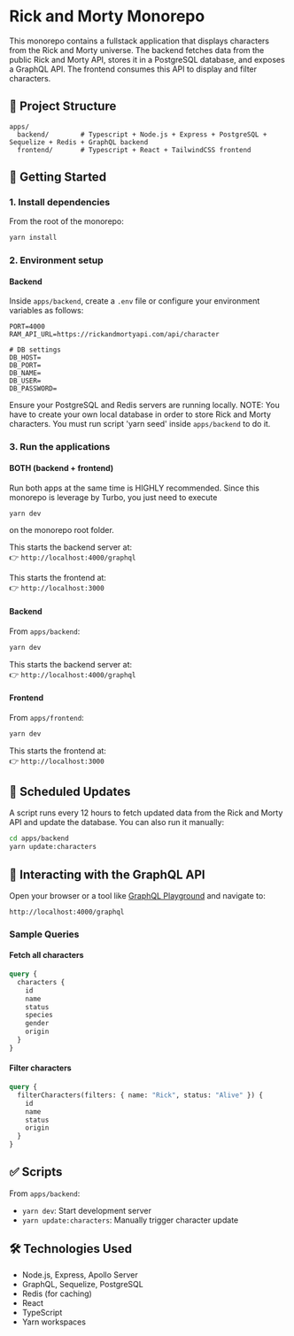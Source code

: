 # Rick and Morty Monorepo

This monorepo contains a fullstack application that displays characters from the Rick and Morty universe. The backend fetches data from the public Rick and Morty API, stores it in a PostgreSQL database, and exposes a GraphQL API. The frontend consumes this API to display and filter characters.

## 📁 Project Structure

```
apps/
  backend/        # Typescript + Node.js + Express + PostgreSQL + Sequelize + Redis + GraphQL backend
  frontend/       # Typescript + React + TailwindCSS frontend
```

## 🚀 Getting Started

### 1. Install dependencies

From the root of the monorepo:

```bash
yarn install
```

### 2. Environment setup

#### Backend

Inside `apps/backend`, create a `.env` file or configure your environment variables as follows:

```env
PORT=4000
RAM_API_URL=https://rickandmortyapi.com/api/character

# DB settings
DB_HOST=
DB_PORT=
DB_NAME=
DB_USER=
DB_PASSWORD=
```

Ensure your PostgreSQL and Redis servers are running locally.
NOTE: You have to create your own local database in order to store Rick and Morty characters. You must run script 'yarn seed'
inside `apps/backend` to do it.

### 3. Run the applications

#### BOTH (backend + frontend)

Run both apps at the same time is HIGHLY recommended. Since this monorepo is leverage by Turbo, you just need to execute

```bash
yarn dev
```

on the monorepo root folder.

This starts the backend server at:  
👉 `http://localhost:4000/graphql`

This starts the frontend at:  
👉 `http://localhost:3000`

#### Backend

From `apps/backend`:

```bash
yarn dev
```

This starts the backend server at:  
👉 `http://localhost:4000/graphql`

#### Frontend

From `apps/frontend`:

```bash
yarn dev
```

This starts the frontend at:  
👉 `http://localhost:3000`

## 🔄 Scheduled Updates

A script runs every 12 hours to fetch updated data from the Rick and Morty API and update the database. You can also run it manually:

```bash
cd apps/backend
yarn update:characters
```

## 🧠 Interacting with the GraphQL API

Open your browser or a tool like [GraphQL Playground](https://github.com/graphql/graphql-playground) and navigate to:

```
http://localhost:4000/graphql
```

### Sample Queries

#### Fetch all characters

```graphql
query {
  characters {
    id
    name
    status
    species
    gender
    origin
  }
}
```

#### Filter characters

```graphql
query {
  filterCharacters(filters: { name: "Rick", status: "Alive" }) {
    id
    name
    status
    origin
  }
}
```

## ✅ Scripts

From `apps/backend`:

- `yarn dev`: Start development server
- `yarn update:characters`: Manually trigger character update

## 🛠 Technologies Used

- Node.js, Express, Apollo Server
- GraphQL, Sequelize, PostgreSQL
- Redis (for caching)
- React
- TypeScript
- Yarn workspaces
